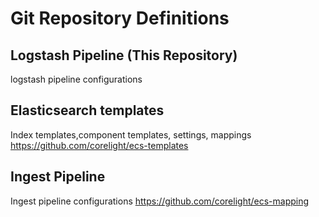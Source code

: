 # Git Repository Definitions

## Logstash Pipeline (This Repository)
logstash pipeline configurations

## Elasticsearch templates
Index templates,component templates, settings, mappings
https://github.com/corelight/ecs-templates

## Ingest Pipeline
Ingest pipeline configurations
https://github.com/corelight/ecs-mapping